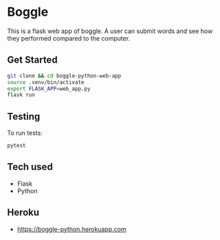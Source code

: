 # Boggle

This is a flask web app of boggle. A user can submit words and see how they performed compared to the computer.

## Get Started

```sh
git clone && cd boggle-python-web-app
source .venv/bin/activate
export FLASK_APP=web_app.py
flask run
```

## Testing

To run tests:
```sh
pytest
```

## Tech used
- Flask
- Python

## Heroku
- https://boggle-python.herokuapp.com
